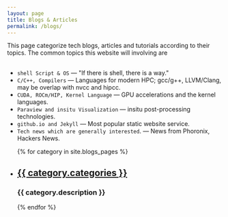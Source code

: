 ```yaml
---
layout: page
title: Blogs & Articles
permalink: /blogs/
---
```



This page categorize tech blogs, articles and tutorials according to their topics. The common topics this website will involving are
##
 - `shell Script & OS` &mdash; "If there is shell, there is a way."
 - `C/C++, Compilers` &mdash; Languages for modern HPC; gcc/g++, LLVM/Clang, may be overlap with nvcc and hipcc.
 - `CUDA, ROCm/HIP, Kernel Language` &mdash; GPU accelerations and the kernel languages.
 - `Paraview and insitu Visualization` &mdash; insitu post-processing technologies.
 - `github.io and Jekyll` &mdash; Most popular static website service.
 - `Tech news which are generally interested`. &mdash; News from Phoronix, Hackers News.

<ul>
  {% for category in site.blogs_pages %}
    <li>
      <h2><a href="{{ category.url }}">{{ category.categories }}</a></h2>
      <h3>{{ category.description }}</h3>
      <!---<p>{{ author.content | markdownify }}</p> --->
    </li>
  {% endfor %}
</ul>

